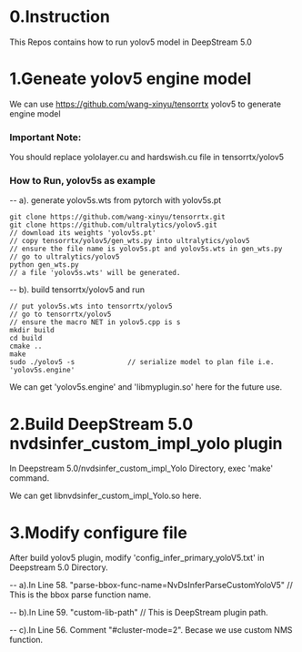 # 0.Instruction
This Repos contains how to run yolov5 model in DeepStream 5.0

# 1.Geneate yolov5 engine model 
We can use https://github.com/wang-xinyu/tensorrtx yolov5 to generate engine model

### Important Note:
   You should replace yololayer.cu and hardswish.cu file in tensorrtx/yolov5

### How to Run, yolov5s as example
-- a). generate yolov5s.wts from pytorch with yolov5s.pt
```
git clone https://github.com/wang-xinyu/tensorrtx.git
git clone https://github.com/ultralytics/yolov5.git
// download its weights 'yolov5s.pt'
// copy tensorrtx/yolov5/gen_wts.py into ultralytics/yolov5
// ensure the file name is yolov5s.pt and yolov5s.wts in gen_wts.py
// go to ultralytics/yolov5
python gen_wts.py
// a file 'yolov5s.wts' will be generated.
```
-- b). build tensorrtx/yolov5 and run
```
// put yolov5s.wts into tensorrtx/yolov5
// go to tensorrtx/yolov5
// ensure the macro NET in yolov5.cpp is s
mkdir build
cd build
cmake ..
make
sudo ./yolov5 -s             // serialize model to plan file i.e. 'yolov5s.engine'
```
We can get 'yolov5s.engine' and 'libmyplugin.so' here for the future use.

# 2.Build DeepStream 5.0 nvdsinfer_custom_impl_yolo plugin
In Deepstream 5.0/nvdsinfer_custom_impl_Yolo Directory, exec 'make' command.

We can get libnvdsinfer_custom_impl_Yolo.so here.


# 3.Modify configure file
After build yolov5 plugin, modify 'config_infer_primary_yoloV5.txt' in Deepstream 5.0 Directory.

-- a).In Line 58. "parse-bbox-func-name=NvDsInferParseCustomYoloV5"   // This is the bbox parse function name.

-- b).In Line 59. "custom-lib-path"   // This is DeepStream plugin path.

-- c).In Line 56. Comment "#cluster-mode=2". Becase we use custom NMS function.

